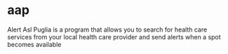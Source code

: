 # aap
Alert Asl Puglia is a program that allows you to search for health care services from your local health care provider and send alerts when a spot becomes available
